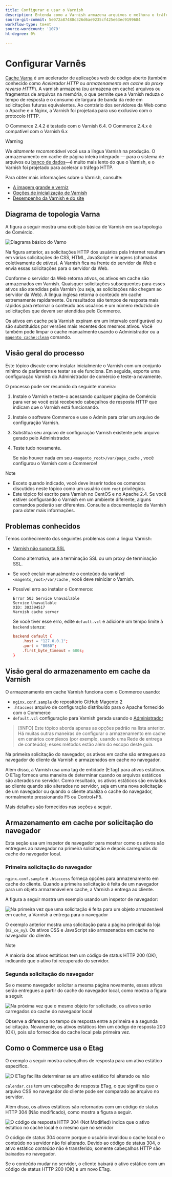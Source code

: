 ```yaml
---
title: Configurar e usar o Varnish
description: Entenda como a Varnish armazena arquivos e melhora o tráfego HTTP.
source-git-commit: 5e072a87480c326d6ae9235cf425e63ec9199684
workflow-type: tm+mt
source-wordcount: '1079'
ht-degree: 0%

---
```



# Configurar Varnês

[Cache Varna] é um acelerador de aplicações web de código aberto (também conhecido como _Acelerador HTTP_ ou _armazenamento em cache do proxy reverso HTTP_). A varnish armazena (ou armazena em cache) arquivos ou fragmentos de arquivos na memória, o que permite que a Varnish reduza o tempo de resposta e o consumo de largura de banda da rede em solicitações futuras equivalentes. Ao contrário dos servidores da Web como o Apache e o Nginx, a Varnish foi projetada para uso exclusivo com o protocolo HTTP.

O Commerce 2.4.2 é testado com o Varnish 6.4. O Commerce 2.4.x é compatível com o Varnish 6.x

>[!WARNING]
>
>We _altamente recomendável_ você usa a língua Varnish na produção. O armazenamento em cache de página inteira integrado — para o sistema de arquivos ou [banco de dados]—é muito mais lento do que o Varnish, e o Varnish foi projetado para acelerar o tráfego HTTP.

Para obter mais informações sobre o Varnish, consulte:

- [A imagem grande e verniz]
- [Opções de inicialização de Varnish]
- [Desempenho da Varnish e do site]

## Diagrama de topologia Varna

A figura a seguir mostra uma exibição básica de Varnish em sua topologia de Comércio.

![Diagrama básico do Varno](../../assets/configuration/varnish-basic.png)

Na figura anterior, as solicitações HTTP dos usuários pela Internet resultam em várias solicitações de CSS, HTML, JavaScript e imagens (chamadas coletivamente de _ativos_). A Varnish fica na frente do servidor da Web e envia essas solicitações para o servidor da Web.

Conforme o servidor da Web retorna ativos, os ativos em cache são armazenados em Varnish. Quaisquer solicitações subsequentes para esses ativos são atendidas pela Varnish (ou seja, as solicitações não chegam ao servidor da Web). A língua inglesa retorna o conteúdo em cache extremamente rapidamente. Os resultados são tempos de resposta mais rápidos para retornar o conteúdo aos usuários e um número reduzido de solicitações que devem ser atendidas pelo Commerce.

Os ativos em cache pela Varnish expiram em um intervalo configurável ou são substituídos por versões mais recentes dos mesmos ativos. Você também pode limpar o cache manualmente usando o Administrador ou a [`magento cache:clean`](../cli/manage-cache.md#clean-and-flush-cache-types) comando.

## Visão geral do processo

Este tópico discute como instalar inicialmente o Varnish com um conjunto mínimo de parâmetros e testar se ele funciona. Em seguida, exporte uma configuração Varnish do Administrador de comércio e teste-a novamente.

O processo pode ser resumido da seguinte maneira:

1. Instale o Varnish e teste-o acessando qualquer página de Comércio para ver se você está recebendo cabeçalhos de resposta HTTP que indicam que o Varnish está funcionando.
1. Instale o software Commerce e use o Admin para criar um arquivo de configuração Varnish.
1. Substitua seu arquivo de configuração Varnish existente pelo arquivo gerado pelo Administrador.
1. Teste tudo novamente.

   Se não houver nada em seu `<magento_root>/var/page_cache` , você configurou o Varnish com o Commerce!

>[!NOTE]
- Exceto quando indicado, você deve inserir todos os comandos discutidos neste tópico como um usuário com `root` privilégios.
- Este tópico foi escrito para Varnish no CentOS e no Apache 2.4. Se você estiver configurando o Varnish em um ambiente diferente, alguns comandos poderão ser diferentes. Consulte a documentação da Varnish para obter mais informações.


## Problemas conhecidos

Temos conhecimento dos seguintes problemas com a língua Varnish:

- [Varnish não suporta SSL]

   Como alternativa, use a terminação SSL ou um proxy de terminação SSL.

- Se você excluir manualmente o conteúdo da variável `<magento_root>/var/cache` , você deve reiniciar o Varnish.

- Possível erro ao instalar o Commerce:

   ```terminal
   Error 503 Service Unavailable
   Service Unavailable
   XID: 303394517
   Varnish cache server
   ```

   Se você tiver esse erro, edite `default.vcl` e adicione um tempo limite à `backend` stanza:

   ```conf
   backend default {
       .host = "127.0.0.1";
       .port = "8080";
       .first_byte_timeout = 600s;
   }
   ```

## Visão geral do armazenamento em cache da Varnish

O armazenamento em cache Varnish funciona com o Commerce usando:

- [`nginx.conf.sample`](https://github.com/magento/magento2/blob/2.4/nginx.conf.sample) do repositório GitHub Magento 2
- `.htaccess` arquivo de configuração distribuído para o Apache fornecido com o Commerce
- `default.vcl` configuração para Varnish gerada usando o [Administrador](../cache/configure-varnish-commerce.md)

>[!INFO]
Este tópico aborda apenas as opções padrão na lista anterior. Há muitas outras maneiras de configurar o armazenamento em cache em cenários complexos (por exemplo, usando uma Rede de entrega de conteúdo); esses métodos estão além do escopo deste guia.

Na primeira solicitação do navegador, os ativos em cache são entregues ao navegador do cliente da Varnish e armazenados em cache no navegador.

Além disso, a Varnish usa uma tag de entidade (ETag) para ativos estáticos. O ETag fornece uma maneira de determinar quando os arquivos estáticos são alterados no servidor. Como resultado, os ativos estáticos são enviados ao cliente quando são alterados no servidor, seja em uma nova solicitação de um navegador ou quando o cliente atualiza o cache do navegador, normalmente pressionando F5 ou Control+F5.

Mais detalhes são fornecidos nas seções a seguir.

## Armazenamento em cache por solicitação do navegador

Esta seção usa um inspetor de navegador para mostrar como os ativos são entregues ao navegador na primeira solicitação e depois carregados do cache do navegador local.

### Primeira solicitação do navegador

`nginx.conf.sample` e `.htaccess` forneça opções para armazenamento em cache do cliente. Quando a primeira solicitação é feita de um navegador para um objeto armazenável em cache, a Varnish a entrega ao cliente.

A figura a seguir mostra um exemplo usando um inspetor de navegador:

![Na primeira vez que uma solicitação é feita para um objeto armazenável em cache, a Varnish a entrega para o navegador](../../assets/configuration/varnish-apache-first-visit.png)

O exemplo anterior mostra uma solicitação para a página principal da loja (`m2_ce_my`). Os ativos CSS e JavaScript são armazenados em cache no navegador do cliente.

>[!NOTE]
A maioria dos ativos estáticos tem um código de status HTTP 200 (OK), indicando que o ativo foi recuperado do servidor.

### Segunda solicitação do navegador

Se o mesmo navegador solicitar a mesma página novamente, esses ativos serão entregues a partir do cache do navegador local, como mostra a figura a seguir.

![Na próxima vez que o mesmo objeto for solicitado, os ativos serão carregados do cache do navegador local](../../assets/configuration/varnish-apache-second-visit.png)

Observe a diferença no tempo de resposta entre a primeira e a segunda solicitação. Novamente, os ativos estáticos têm um código de resposta 200 (OK), pois são fornecidos do cache local pela primeira vez.

## Como o Commerce usa o Etag

O exemplo a seguir mostra cabeçalhos de resposta para um ativo estático específico.

![O ETag facilita determinar se um ativo estático foi alterado ou não](../../assets/configuration/varnish-etag.png)

`calendar.css` tem um cabeçalho de resposta ETag, o que significa que o arquivo CSS no navegador do cliente pode ser comparado ao arquivo no servidor.

Além disso, os ativos estáticos são retornados com um código de status HTTP 304 (Não modificado), como mostra a figura a seguir.

![O código de resposta HTTP 304 (Not Modified) indica que o ativo estático no cache local é o mesmo que no servidor](../../assets/configuration/varnish-304.png)

O código de status 304 ocorre porque o usuário invalidou o cache local e o conteúdo no servidor não foi alterado. Devido ao código de status 304, o ativo estático _conteúdo_ não é transferido; somente cabeçalhos HTTP são baixados no navegador.

Se o conteúdo mudar no servidor, o cliente baixará o ativo estático com um código de status HTTP 200 (OK) e um novo ETag.

<!-- Link Definitions -->

[banco de dados]: https://developer.adobe.com/commerce/php/development/cache/partial/database-caching/
[A imagem grande e verniz]: https://www.varnish-cache.org/docs/trunk/users-guide/intro.html
[Cache Varna]: https://varnish-cache.org
[Opções de inicialização de Varnish]: https://www.varnish-cache.org/docs/trunk/reference/varnishd.html#ref-varnishd-options
[Desempenho da Varnish e do site]: https://www.varnish-cache.org/docs/trunk/users-guide/performance.html#users-performance
[Varnish não suporta SSL]: https://www.varnish-cache.org/docs/3.0/phk/ssl.html
